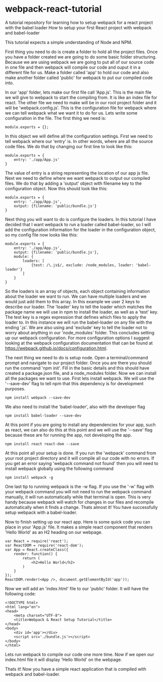# webpack-react-tutorial
A tutorial repository for learning how to setup webpack for a react project with the babel loader
How to setup your first React project with webpack and babel-loader

This tutorial expects a simple understanding of Node and NPM. 

First thing you need to do is create a folder to hold all the project files. Once you have a folder created
we are going to do some basic folder structuring. Because we are using webpack we are going to put all of
our source code in one file and then webpack will compile our code and ouput it in a different file for
us. Make a folder called 'app' to hold our code and also make another folder called 'public' for webpack to 
put our compiled code into.

In our 'app' folder, lets make our first file call 'App.js'. This is the main file we will give to webpack
to start the compiling from. It is like an index file for react. The other file we need to make will be in
our root project folder and it will be 'webpack.config.js'. This is the configuration file for webpack
where we can tell webpack what we want it to do for us. Lets write some configuration in the file.
The first thing we need is:

	module.exports = {};

In this object we will define all the configuration settings. First we need to tell webpack where our
'entry' is. In other words, where are all the source code files. We do that by changing our first line
to look like this:

	module.exports = {
		entry: './app/App.js'
	}

The value of entry is a string representing the location of our app js file. Next we need to define where
we want webpack to output our compiled files. We do that by adding a 'output' object with filename key to 
the configuration object. Now this should look like this:

	module.exports = {
		entry: './app/App.js',
		output: {filename: 'public/bundle.js'}
	}

Next thing you will want to do is configure the loaders. In this tutorial I have decided that I want webpack
to run a loader called babel-loader, so I will add the configuration information for the loader in the configuration
object, so my config file now looks like this:

	module.exports = {
		entry: './app/App.js',
		output: {filename: 'public/bundle.js'},
		module: {
			loaders: [
				{test: /\.js$/, exclude: /node_modules, loader: 'babel-loader'}
			]
		}
	}

So the loaders is an array of objects, each object containing information about the loader we want to run. We
can have multiple loaders and we would just add them to this array. In this example we user 2 keys to describe
our loader. The 'loader' key to tell the loader which matches the package name we will use in npm to install
the loader, as well as a 'test' key. The test key is a regex expression that defines which files to apply
the loader to. In this instance we will run the babel-loader on any file with the ending '.js'. We are also
using and 'exclude' key to tell the loader not to worry about anything in our 'node_modules' folder. This concludes
setting up our webpack configuration. For more configuration options I suggest looking at the webpack configuration
documentation that can be found at https://webpack.github.io/docs/configuration.html.

The next thing we need to do is setup node. Open a terminal/command prompt and navigate to our project folder.
Once you are there you should run the command 'npm init'. Fill in the basic details and this should have
created a package.json file, and a node_modules folder. Now we can install all the packages we want to use.
First lets install webpack. We will use the '--save-dev' flag to tell npm that this dependency is for 
development purposes.

	npm install webpack --save-dev

We also need to install the 'babel-loader', also with the developer flag

	npm install babel-loader --save-dev

At this point if you are going to install any dependencies for your app, such as react, we can also do this
at this point and we will use the '--save' flag because these are for running the app, not developing the app.

	npm install react react-dom --save

At this point all your setup is done. If you run the 'webpack' command from your root project directory and it 
will compile all our code with no errors. If you get an error saying 'webpack command not found' then you will
need to install webpack globally using the following command

	npm install webpack -g

One last tip to running webpack is the -w flag. If you use the '-w' flag with your webpack command you will
not need to run the webpack command manually, it will run automatically while that terminal is open. This
is very handy because webpack will watch for changes in our files and recompile automatically when it finds
a change. Thats almost it! You have successfully setup webpack with a babel-loader.

Now to finish setting up our react app.
Here is some quick code you can place in your 'App.js' file. It makes a simple react component that renders
'Hello World' as an H2 heading on our webpage.

	var React = require('react');
	var ReactDOM = require('react-dom');
	var App = React.createClass({
	    render: function() {
	        return (
	            <h2>Hello World</h2>
	        )
	    }
	});
	ReactDOM.render(<App />, document.getElementById('app'));

Now we will add an 'index.html' file to our 'public' folder. It will have the following code:

	<!DOCTYPE html>
	<html lang="en">
	<head>
		<meta charset="UTF-8">
		<title>Webpack & React Setup Tutorial</title>
	</head>
	<body>
		<div id='app'></div>
	    <script src='./bundle.js'></script>
	</body>
	</html>

Lets run webpack to compile our code one more time. Now if we open our index.html file it will display 
'Hello World' on the webpage.

Thats it! Now you have a simple react application that is compiled with webpack and babel-loader.
